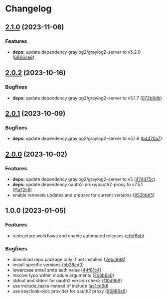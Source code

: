 # Changelog

## [2.1.0](https://github.com/rolehippie/graylog/compare/v2.0.2...v2.1.0) (2023-11-06)


### Features

* **deps:** update dependency graylog2/graylog2-server to v5.2.0 ([6866ce8](https://github.com/rolehippie/graylog/commit/6866ce815eb9e1a4639c55a9eb5d411472ddcfb2))

## [2.0.2](https://github.com/rolehippie/graylog/compare/v2.0.1...v2.0.2) (2023-10-16)


### Bugfixes

* **deps:** update dependency graylog2/graylog2-server to v5.1.7 ([072b8db](https://github.com/rolehippie/graylog/commit/072b8db34e76dc331ce9c0b6a4118a3397576f94))

## [2.0.1](https://github.com/rolehippie/graylog/compare/v2.0.0...v2.0.1) (2023-10-09)


### Bugfixes

* **deps:** update dependency graylog2/graylog2-server to v5.1.6 ([b4470a7](https://github.com/rolehippie/graylog/commit/b4470a7f9416f04685992748a1987bbc32d60669))

## [2.0.0](https://github.com/rolehippie/graylog/compare/v1.0.0...v2.0.0) (2023-10-02)


### Features

* **deps:** update dependency graylog2/graylog2-server to v5 ([474d75c](https://github.com/rolehippie/graylog/commit/474d75c04335d6f1e846525d329a536db492d84e))
* **deps:** update dependency oauth2-proxy/oauth2-proxy to v7.5.1 ([f1a72c8](https://github.com/rolehippie/graylog/commit/f1a72c873f93b9ba8bee1994f572afdebdc7962f))
* enable renovate updates and prepare for current versions ([852bbb5](https://github.com/rolehippie/graylog/commit/852bbb526e3556f360aebe7f0fa29d631b2f511f))

## 1.0.0 (2023-01-05)


### Features

* restructure workflows and enable automated releases ([cfbf6bb](https://github.com/rolehippie/graylog/commit/cfbf6bb8604386fa69f4c6172b4dde71185b0cfb))


### Bugfixes

* download repo package only if not installed ([2ebc998](https://github.com/rolehippie/graylog/commit/2ebc998cc0bb762d5cc447852b27697029375f1c))
* install specific versions ([bb38cd0](https://github.com/rolehippie/graylog/commit/bb38cd061be3bfa879b6353843958b5b375987f2))
* lowercase email smtp auth value ([44f81c4](https://github.com/rolehippie/graylog/commit/44f81c4edc88b2e57301302cb0098ec392287bfa))
* resolve typo within module arguments ([7b8b6a0](https://github.com/rolehippie/graylog/commit/7b8b6a0d38e9b8ea06c1b219075e6a3b18700503))
* stdout and stderr for oauth2 version check ([f10d9b9](https://github.com/rolehippie/graylog/commit/f10d9b9cf13ebe60423a99b9c2353b68f71ab240))
* use include_tasks instead of include ([ac1cc6d](https://github.com/rolehippie/graylog/commit/ac1cc6dc35851e7407499af48441d9183432d577))
* use keycloak-oidc provider for oauth2 proxy ([96886a6](https://github.com/rolehippie/graylog/commit/96886a6adc5f519a01a46d7b97c3b7bdd488d31c))
